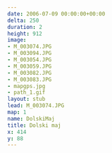 ```yaml
---
date: 2006-07-09 00:00:00+00:00
delta: 250
duration: 2
height: 912
image:
- M_003074.JPG
- M_003094.JPG
- M_003054.JPG
- M_003059.JPG
- M_003082.JPG
- M_003083.JPG
- mapgps.jpg
- path_1.gif
layout: stub
lead: M_003074.JPG
map: 1
name: DolskiMaj
title: Dolski maj
x: 414
y: 88
---
```

